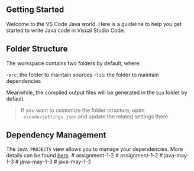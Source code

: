 ## Getting Started

Welcome to the VS Code Java world. Here is a guideline to help you get started to write Java code in Visual Studio Code.

## Folder Structure

The workspace contains two folders by default, where:

-`src`: the folder to maintain sources
-`lib`: the folder to maintain dependencies

Meanwhile, the compiled output files will be generated in the `bin` folder by default.

> If you want to customize the folder structure, open `.vscode/settings.json` and update the related settings there.

## Dependency Management

The `JAVA PROJECTS` view allows you to manage your dependencies. More details can be found [here](https://github.com/microsoft/vscode-java-dependency#manage-dependencies).
#   a s s i g n m e n t - 1 - 2 
 
 #   a s s i g n m e n t - 1 - 2 
 
 #   j a v a - m a y - 1 - 3  
 #   j a v a - m a y - 1 - 3  
 #   j a v a - m a y - 1 - 3  
 